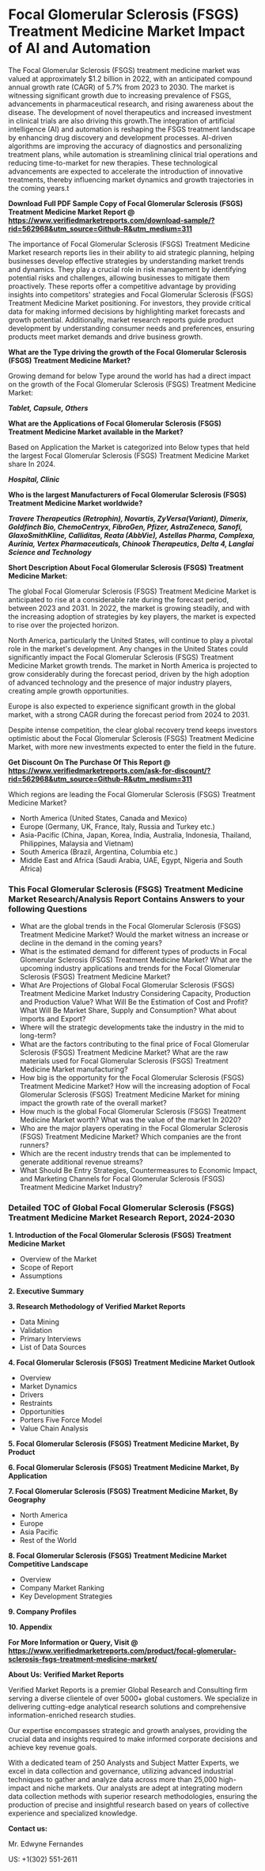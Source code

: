 <meta name="title" content="Global Focal Glomerular Sclerosis (FSGS) Treatment Medicine Market Impact of AI and Automation"><meta name="description" content="The Focal Glomerular Sclerosis (FSGS) treatment medicine market was valued at approximately $1.2 billion in 2022, with an anticipated compound annual growth rate (CAGR) o"><meta name="title" content="Focal Glomerular Sclerosis (FSGS) Treatment Medicine Market Size, Share, Scope, Trends, Growth, Opportunities, Analysis, Forecast"><h1>Focal Glomerular Sclerosis (FSGS) Treatment Medicine Market Impact of AI and Automation</h1>The Focal Glomerular Sclerosis (FSGS) treatment medicine market was valued at approximately $1.2 billion in 2022, with an anticipated compound annual growth rate (CAGR) of 5.7% from 2023 to 2030. The market is witnessing significant growth due to increasing prevalence of FSGS, advancements in pharmaceutical research, and rising awareness about the disease. The development of novel therapeutics and increased investment in clinical trials are also driving this growth.The integration of artificial intelligence (AI) and automation is reshaping the FSGS treatment landscape by enhancing drug discovery and development processes. AI-driven algorithms are improving the accuracy of diagnostics and personalizing treatment plans, while automation is streamlining clinical trial operations and reducing time-to-market for new therapies. These technological advancements are expected to accelerate the introduction of innovative treatments, thereby influencing market dynamics and growth trajectories in the coming years.t</p><p id="" class=""><strong>Download Full PDF Sample Copy of Focal Glomerular Sclerosis (FSGS) Treatment Medicine Market Report @ <a href="https://www.verifiedmarketreports.com/download-sample/?rid=562968&utm_source=Github-R&utm_medium=311" target="_blank">https://www.verifiedmarketreports.com/download-sample/?rid=562968&utm_source=Github-R&utm_medium=311</a></strong></p><p>The importance of&nbsp;Focal Glomerular Sclerosis (FSGS) Treatment Medicine Market research reports lies in their ability to aid strategic planning, helping businesses develop effective strategies by understanding market trends and dynamics. They play a crucial role in risk management by identifying potential risks and challenges, allowing businesses to mitigate them proactively. These reports offer a competitive advantage by providing insights into competitors' strategies and Focal Glomerular Sclerosis (FSGS) Treatment Medicine Market positioning. For investors, they provide critical data for making informed decisions by highlighting market forecasts and growth potential. Additionally, market research reports guide product development by understanding consumer needs and preferences, ensuring products meet market demands and drive business growth.</p><p><strong>What are the&nbsp;Type driving the growth of the Focal Glomerular Sclerosis (FSGS) Treatment Medicine Market?</strong></p><p id="" class="">Growing demand for below Type around the world has had a direct impact on the growth of the Focal Glomerular Sclerosis (FSGS) Treatment Medicine Market:</p><em><strong>Tablet, Capsule, Others</strong></em></p><strong>What are the&nbsp;Applications&nbsp;of Focal Glomerular Sclerosis (FSGS) Treatment Medicine Market available in the Market?</strong></p><p id="" class="">Based on Application the Market is categorized into Below types that held the largest Focal Glomerular Sclerosis (FSGS) Treatment Medicine Market share In 2024.</p><em><strong>Hospital, Clinic</strong></em></p><strong>Who is the largest Manufacturers of Focal Glomerular Sclerosis (FSGS) Treatment Medicine Market worldwide?</strong></p><p><em><strong>Travere Therapeutics (Retrophin), Novartis, ZyVersa(Variant), Dimerix, Goldfinch Bio, ChemoCentryx, FibroGen, Pfizer, AstraZeneca, Sanofi, GlaxoSmithKline, Calliditas, Reata (AbbVie), Astellas Pharma, Complexa, Aurinia, Vertex Pharmaceuticals, Chinook Therapeutics, Delta 4, Langlai Science and Technology</strong></em></p><p id="" class=""><strong>Short Description About Focal Glomerular Sclerosis (FSGS) Treatment Medicine Market:</strong></p><p>The global Focal Glomerular Sclerosis (FSGS) Treatment Medicine Market is anticipated to rise at a considerable rate during the forecast period, between 2023 and 2031. In 2022, the market is growing steadily, and with the increasing adoption of strategies by key players, the market is expected to rise over the projected horizon.</p><p>North America, particularly the United States, will continue to play a pivotal role in the market's development. Any changes in the United States could significantly impact the Focal Glomerular Sclerosis (FSGS) Treatment Medicine Market growth trends. The market in North America is projected to grow considerably during the forecast period, driven by the high adoption of advanced technology and the presence of major industry players, creating ample growth opportunities.</p><p>Europe is also expected to experience significant growth in the global market, with a strong CAGR during the forecast period from 2024 to 2031.</p><p>Despite intense competition, the clear global recovery trend keeps investors optimistic about the Focal Glomerular Sclerosis (FSGS) Treatment Medicine Market, with more new investments expected to enter the field in the future.</p><p id="" class=""><strong>Get Discount On The Purchase Of This Report @ <a href="https://www.verifiedmarketreports.com/ask-for-discount/?rid=562968&utm_source=Github-R&utm_medium=311" target="_blank">https://www.verifiedmarketreports.com/ask-for-discount/?rid=562968&utm_source=Github-R&utm_medium=311</a></strong></p>Which regions are leading the Focal Glomerular Sclerosis (FSGS) Treatment Medicine Market?</p><ul><li>North America (United States, Canada and Mexico)</li><li>Europe (Germany, UK, France, Italy, Russia and Turkey etc.)</li><li>Asia-Pacific (China, Japan, Korea, India, Australia, Indonesia, Thailand, Philippines, Malaysia and Vietnam)</li><li>South America (Brazil, Argentina, Columbia etc.)</li><li>Middle East and Africa (Saudi Arabia, UAE, Egypt, Nigeria and South Africa)</li></ul><h3 id="" class="">This Focal Glomerular Sclerosis (FSGS) Treatment Medicine Market Research/Analysis Report Contains Answers to your following Questions</h3><ul><li>What are the global trends in the Focal Glomerular Sclerosis (FSGS) Treatment Medicine Market? Would the market witness an increase or decline in the demand in the coming years?</li><li>What is the estimated demand for different types of products in Focal Glomerular Sclerosis (FSGS) Treatment Medicine Market? What are the upcoming industry applications and trends for the Focal Glomerular Sclerosis (FSGS) Treatment Medicine Market?</li><li>What Are Projections of Global Focal Glomerular Sclerosis (FSGS) Treatment Medicine Market Industry Considering Capacity, Production and Production Value? What Will Be the Estimation of Cost and Profit? What Will Be Market Share, Supply and Consumption? What about imports and Export?</li><li>Where will the strategic developments take the industry in the mid to long-term?</li><li>What are the factors contributing to the final price of Focal Glomerular Sclerosis (FSGS) Treatment Medicine Market? What are the raw materials used for Focal Glomerular Sclerosis (FSGS) Treatment Medicine Market manufacturing?</li><li>How big is the opportunity for the Focal Glomerular Sclerosis (FSGS) Treatment Medicine Market? How will the increasing adoption of Focal Glomerular Sclerosis (FSGS) Treatment Medicine Market for mining impact the growth rate of the overall market?</li><li>How much is the global Focal Glomerular Sclerosis (FSGS) Treatment Medicine Market worth? What was the value of the market In 2020?</li><li>Who are the major players operating in the Focal Glomerular Sclerosis (FSGS) Treatment Medicine Market? Which companies are the front runners?</li><li>Which are the recent industry trends that can be implemented to generate additional revenue streams?</li><li>What Should Be Entry Strategies, Countermeasures to Economic Impact, and Marketing Channels for Focal Glomerular Sclerosis (FSGS) Treatment Medicine Market Industry?</li></ul><h3 id="" class="">Detailed TOC of Global Focal Glomerular Sclerosis (FSGS) Treatment Medicine Market Research Report, 2024-2030</h3><p id="" class=""><strong>1. Introduction of the Focal Glomerular Sclerosis (FSGS) Treatment Medicine Market</strong></p><ul><li>Overview of the Market</li><li>Scope of Report</li><li>Assumptions</li></ul><p id="" class=""><strong>2. Executive Summary</strong></p><p id="" class=""><strong>3. Research Methodology of Verified Market Reports</strong></p><ul><li>Data Mining</li><li>Validation</li><li>Primary Interviews</li><li>List of Data Sources</li></ul><p id="" class=""><strong>4. Focal Glomerular Sclerosis (FSGS) Treatment Medicine Market Outlook</strong></p><ul><li>Overview</li><li>Market Dynamics</li><li>Drivers</li><li>Restraints</li><li>Opportunities</li><li>Porters Five Force Model</li><li>Value Chain Analysis</li></ul><p id="" class=""><strong>5. Focal Glomerular Sclerosis (FSGS) Treatment Medicine Market, By Product</strong></p><p id="" class=""><strong>6. Focal Glomerular Sclerosis (FSGS) Treatment Medicine Market, By Application</strong></p><p id="" class=""><strong>7. Focal Glomerular Sclerosis (FSGS) Treatment Medicine Market, By Geography</strong></p><ul><li>North America</li><li>Europe</li><li>Asia Pacific</li><li>Rest of the World</li></ul><p id="" class=""><strong>8. Focal Glomerular Sclerosis (FSGS) Treatment Medicine Market Competitive Landscape</strong></p><ul><li>Overview</li><li>Company Market Ranking</li><li>Key Development Strategies</li></ul><p id="" class=""><strong>9. Company Profiles</strong></p><p id="" class=""><strong>10. Appendix</strong></p><p id="" class=""><strong>For More Information or Query, Visit @ <a href="https://www.verifiedmarketreports.com/product/focal-glomerular-sclerosis-fsgs-treatment-medicine-market/" target="_blank">https://www.verifiedmarketreports.com/product/focal-glomerular-sclerosis-fsgs-treatment-medicine-market/</a></strong></p><p id="" class=""><strong>About Us: Verified Market Reports</strong></p><p id="" class="">Verified Market Reports is a premier Global Research and Consulting firm serving a diverse clientele of over 5000+ global customers. We specialize in delivering cutting-edge analytical research solutions and comprehensive information-enriched research studies.</p><p id="" class="">Our expertise encompasses strategic and growth analyses, providing the crucial data and insights required to make informed corporate decisions and achieve key revenue goals.</p><p id="" class="">With a dedicated team of 250 Analysts and Subject Matter Experts, we excel in data collection and governance, utilizing advanced industrial techniques to gather and analyze data across more than 25,000 high-impact and niche markets. Our analysts are adept at integrating modern data collection methods with superior research methodologies, ensuring the production of precise and insightful research based on years of collective experience and specialized knowledge.</p><p id="" class=""><strong>Contact us:</strong></p><p id="" class="">Mr. Edwyne Fernandes</p><p id="" class="">US: +1(302) 551-2611</p>